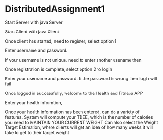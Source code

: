 # DistributedAssignment1

Start Server with java Server

Start Client with java Client

Once client has started, need to register, select option 1

Enter username and password.

If your username is not unique, need to enter another usename then

Once registration is complete, select option 2 to login

Enter your username and password. If the password is wrong then login will fail

Once logged in successfully, welcome to the Health and Fitness APP

Enter your health informtion,

Once your health information has been entered, can do a variety of features.
System will compute your TDEE, which is the number of calories you need to MAINTAIN YOUR CURRENT WEIGHT
Can also select the Weight Target Estimation, where clients will get an idea of how many weeks it will take to get to their target weight
